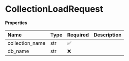 # CollectionLoadRequest

**Properties**

| Name            | Type | Required | Description |
| :-------------- | :--- | :------- | :---------- |
| collection_name | str  | ✅       |             |
| db_name         | str  | ❌       |             |

<!-- This file was generated by liblab | https://liblab.com/ -->
